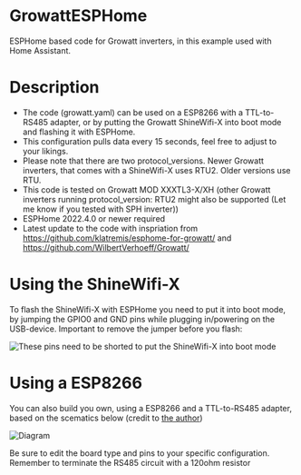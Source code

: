 # GrowattESPHome
ESPHome based code for Growatt inverters, in this example used with Home Assistant.



# Description
- The code (growatt.yaml) can be used on a ESP8266 with a TTL-to-RS485 adapter, or by putting the Growatt ShineWifi-X into boot mode and flashing it with ESPHome.
- This configuration pulls data every 15 seconds, feel free to adjust to your likings.
- Please note that there are two protocol_versions. Newer Growatt inverters, that comes with a ShineWifi-X uses RTU2. Older versions use RTU.
- This code is tested on Growatt MOD XXXTL3-X/XH (other Growatt inverters running protocol_version: RTU2 might also be supported (Let me know if you tested with SPH inverter))
- ESPHome 2022.4.0 or newer required
- Latest update to the code with inspriation from https://github.com/klatremis/esphome-for-growatt/ and https://github.com/WilbertVerhoeff/Growatt/

# Using the ShineWifi-X
To flash the ShineWifi-X with ESPHome you need to put it into boot mode, by jumping the GPIO0 and GND pins while plugging in/powering on the USB-device. Important to remove the jumper before you flash:

![These pins need to be shorted to put the ShineWifi-X into boot mode](https://i.imgur.com/IZa4ood.jpg)

# Using a ESP8266
You can also build you own, using a ESP8266 and a TTL-to-RS485 adapter, based on the scematics below (credit to [the author](https://www.youtube.com/watch?v=znwNZstQqYE))

![Diagram](https://i.imgur.com/jVm6FFr.png)

Be sure to edit the board type and pins to your specific configuration.
Remember to terminate the RS485 circuit with a 120ohm resistor
